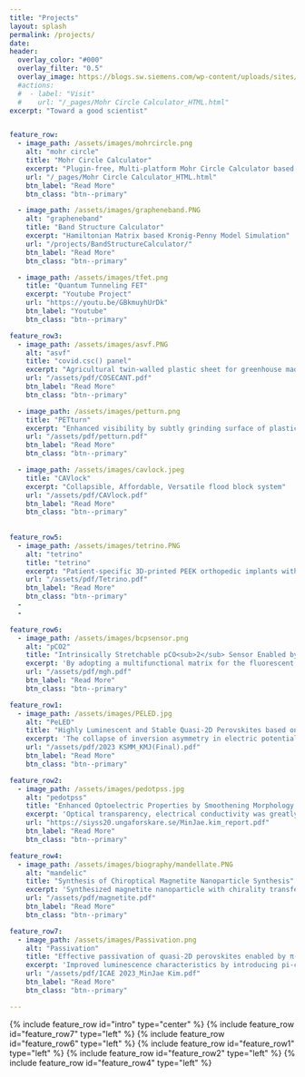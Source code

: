 ```yaml
---
title: "Projects"
layout: splash
permalink: /projects/
date: 
header:
  overlay_color: "#000"
  overlay_filter: "0.5"
  overlay_image: https://blogs.sw.siemens.com/wp-content/uploads/sites/14/2019/12/materials-1110x710.jpg
  #actions:
  #  - label: "Visit"
  #    url: "/_pages/Mohr Circle Calculator_HTML.html"
excerpt: "Toward a good scientist"


feature_row:
  - image_path: /assets/images/mohrcircle.png
    alt: "mohr circle"
    title: "Mohr Circle Calculator"
    excerpt: "Plugin-free, Multi-platform Mohr Circle Calculator based on HTML"
    url: "/_pages/Mohr Circle Calculator_HTML.html"
    btn_label: "Read More"
    btn_class: "btn--primary"

  - image_path: /assets/images/grapheneband.PNG
    alt: "grapheneband"
    title: "Band Structure Calculator"
    excerpt: "Hamiltonian Matrix based Kronig-Penny Model Simulation"
    url: "/projects/BandStructureCalculator/"
    btn_label: "Read More"
    btn_class: "btn--primary"

  - image_path: /assets/images/tfet.png
    title: "Quantum Tunneling FET"
    excerpt: "Youtube Project"
    url: "https://youtu.be/GBkmuyhUrDk"
    btn_label: "Youtube"
    btn_class: "btn--primary"

feature_row3:
  - image_path: /assets/images/asvf.PNG
    alt: "asvf"
    title: "covid.csc() panel"
    excerpt: "Agricultural twin-walled plastic sheet for greenhouse made from covid-19 shields"
    url: "/assets/pdf/COSECANT.pdf"
    btn_label: "Read More"
    btn_class: "btn--primary"

  - image_path: /assets/images/petturn.png
    title: "PETturn"
    excerpt: "Enhanced visibility by subtly grinding surface of plastic bottle"
    url: "/assets/pdf/petturn.pdf"
    btn_label: "Read More"
    btn_class: "btn--primary"

  - image_path: /assets/images/cavlock.jpeg
    title: "CAVlock"
    excerpt: "Collapsible, Affordable, Versatile flood block system"
    url: "/assets/pdf/CAVlock.pdf"
    btn_label: "Read More"
    btn_class: "btn--primary"
    
    
feature_row5:
  - image_path: /assets/images/tetrino.PNG
    alt: "tetrino"
    title: "tetrino"
    excerpt: "Patient-specific 3D-printed PEEK orthopedic implants with enhanced mechanical strength"
    url: "/assets/pdf/Tetrino.pdf"
    btn_label: "Read More"
    btn_class: "btn--primary"
  -
  -

feature_row6:
  - image_path: /assets/images/bcpsensor.png
    alt: "pCO2"
    title: "Intrinsically Stretchable pCO<sub>2</sub> Sensor Enabled by Multi-functional Block Copolymer Matrices"
    excerpt: 'By adopting a multifunctional matrix for the fluorescent molecule HPTS, we enabled the first intrinsically flexible and stretchable pCO<sub>2</sub> sensor'
    url: "/assets/pdf/mgh.pdf"
    btn_label: "Read More"
    btn_class: "btn--primary"

feature_row1:
  - image_path: /assets/images/PELED.jpg
    alt: "PeLED"
    title: "Highly Luminescent and Stable Quasi-2D Perovskites based on Multi-functional Asymmetric Spacer"
    excerpt: 'The collapse of inversion asymmetry in electric potential on the surface of quasi-2D perovskite slabs stabilizes optically active exciton states, thereby improving the luminance properties of quasi-2D perovskites  Presented at 2023 Korean Institute of Metals and Materials Fall Meeting(Apr. 2023)'
    url: "/assets/pdf/2023 KSMM_KMJ(Final).pdf"
    btn_label: "Read More"
    btn_class: "btn--primary"

feature_row2:
  - image_path: /assets/images/pedotpss.jpg
    alt: "pedotpss"
    title: "Enhanced Optoelectric Properties by Smoothening Morphology of PEDOT:PSS Thin Film by Hot-casting"
    excerpt: 'Optical transparency, electrical conductivity was greatly enhanced by applying hot-casting to fabrication of PEDOT:PSS thin film. The enhancements were attributed to interconnected-core network formation, which was observed via AFM imaging.'
    url: "https://siyss20.ungaforskare.se/MinJae.kim_report.pdf"
    btn_label: "Read More"
    btn_class: "btn--primary"

feature_row4:
  - image_path: /assets/images/biography/mandellate.PNG
    alt: "mandelic"
    title: "Synthesis of Chiroptical Magnetite Nanoparticle Synthesis"
    excerpt: 'Synthesized magnetite nanoparticle with chirality transferred by mandelic acid.'
    url: "/assets/pdf/magnetite.pdf"
    btn_label: "Read More"
    btn_class: "btn--primary"

feature_row7:
  - image_path: /assets/images/Passivation.png
    alt: "Passivation"
    title: "Effective passivation of quasi-2D perovskites enabled by π-conjugated planar molecules"
    excerpt: 'Improved luminescence characteristics by introducing pi-conjugated planar molecules to lead halide perovskites and elucidated the enhancement mechanism'
    url: "/assets/pdf/ICAE 2023_MinJae Kim.pdf"
    btn_label: "Read More"
    btn_class: "btn--primary"

---
```


{% include feature_row id="intro" type="center" %}
{% include feature_row id="feature_row7" type="left" %}
{% include feature_row id="feature_row6" type="left" %}
{% include feature_row id="feature_row1" type="left" %}
{% include feature_row id="feature_row2" type="left" %}
{% include feature_row id="feature_row4" type="left" %}
<!--{% include feature_row %}
{% include feature_row id="feature_row3" %}
{% include feature_row id="feature_row5" %}
-->

